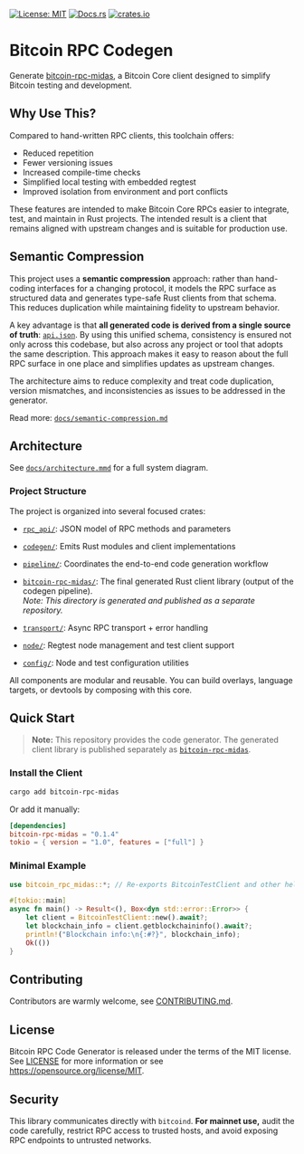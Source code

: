 [![License: MIT](https://img.shields.io/badge/license-MIT-blue)](LICENSE)
[![Docs.rs](https://img.shields.io/docsrs/bitcoin-rpc-midas)](https://docs.rs/bitcoin-rpc-midas)
[![crates.io](https://img.shields.io/crates/v/bitcoin-rpc-midas)](https://crates.io/crates/bitcoin-rpc-midas)

# Bitcoin RPC Codegen

Generate [bitcoin-rpc-midas](https://github.com/nervana21/bitcoin-rpc-midas), a Bitcoin Core client designed to simplify Bitcoin testing and development.

## Why Use This?

Compared to hand-written RPC clients, this toolchain offers:

- Reduced repetition
- Fewer versioning issues
- Increased compile-time checks
- Simplified local testing with embedded regtest
- Improved isolation from environment and port conflicts

These features are intended to make Bitcoin Core RPCs easier to integrate, test, and maintain in Rust projects. The intended result is a client that remains aligned with upstream changes and is suitable for production use.

## Semantic Compression

This project uses a **semantic compression** approach: rather than hand-coding interfaces for a changing protocol, it models the RPC surface as structured data and generates type-safe Rust clients from that schema. This reduces duplication while maintaining fidelity to upstream behavior.

A key advantage is that **all generated code is derived from a single source of truth**: [`api.json`](api.json). By using this unified schema, consistency is ensured not only across this codebase, but also across any project or tool that adopts the same description. This approach makes it easy to reason about the full RPC surface in one place and simplifies updates as upstream changes.

The architecture aims to reduce complexity and treat code duplication, version mismatches, and inconsistencies as issues to be addressed in the generator.

Read more: [`docs/semantic-compression.md`](docs/semantic-compression.md)

## Architecture

See [`docs/architecture.mmd`](docs/architecture.mmd) for a full system diagram.

### Project Structure

The project is organized into several focused crates:

- [`rpc_api/`](./rpc-api/): JSON model of RPC methods and parameters
- [`codegen/`](./codegen/): Emits Rust modules and client implementations
- [`pipeline/`](./pipeline/): Coordinates the end-to-end code generation workflow
- [`bitcoin-rpc-midas/`](https://github.com/nervana21/bitcoin-rpc-midas): The final generated Rust client library (output of the codegen pipeline).  
  _Note: This directory is generated and published as a separate repository._

- [`transport/`](./transport/): Async RPC transport + error handling
- [`node/`](./node/): Regtest node management and test client support
- [`config/`](./config/): Node and test configuration utilities

All components are modular and reusable. You can build overlays, language targets, or devtools by composing with this core.

## Quick Start

> **Note:** This repository provides the code generator. The generated client library is published separately as [`bitcoin-rpc-midas`](https://crates.io/crates/bitcoin-rpc-midas).

### Install the Client

```bash
cargo add bitcoin-rpc-midas
```

Or add it manually:

```toml
[dependencies]
bitcoin-rpc-midas = "0.1.4"
tokio = { version = "1.0", features = ["full"] }
```

### Minimal Example

```rust
use bitcoin_rpc_midas::*; // Re-exports BitcoinTestClient and other helpers

#[tokio::main]
async fn main() -> Result<(), Box<dyn std::error::Error>> {
    let client = BitcoinTestClient::new().await?;
    let blockchain_info = client.getblockchaininfo().await?;
    println!("Blockchain info:\n{:#?}", blockchain_info);
    Ok(())
}
```

## Contributing

Contributors are warmly welcome, see [CONTRIBUTING.md](CONTRIBUTING.md).

## License

Bitcoin RPC Code Generator is released under the terms of the MIT license. See [LICENSE](LICENSE) for more information or see https://opensource.org/license/MIT.

## Security

This library communicates directly with `bitcoind`.
**For mainnet use,** audit the code carefully, restrict RPC access to trusted hosts, and avoid exposing RPC endpoints to untrusted networks.
